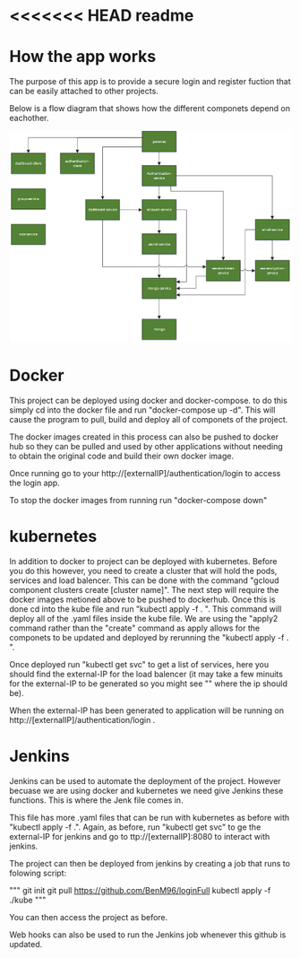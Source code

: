 <<<<<<< HEAD
readme
=======
# How the app works

The purpose of this app is to provide a secure login and register fuction that can be easily attached to other projects.

Below is a flow diagram that shows how the different componets depend on eachother.

![text](loginAppFlow.png)


# Docker

This project can be deployed using docker and docker-compose. to do this simply cd into the docker file and run "docker-compose up -d". This will cause the program to pull, build and deploy all of componets of the project.

The docker images created in this process can also be pushed to docker hub so they can be pulled and used by other applications without needing to obtain the original code and build their own docker image.

Once running go to your http://[externalIP]/authentication/login to access the login app.

To stop the docker images from running run "docker-compose down"

# kubernetes

In addition to docker to project can be deployed with kubernetes. Before you do this however, you need to create a cluster that will hold the pods, services and load balencer. This can be done with the command "gcloud component clusters create [cluster name]".
The next step will require the docker images metioned above to be pushed to dockerhub. Once this is done cd into the kube file and run "kubectl apply -f . ". This command will deploy all of the .yaml files inside the kube file. We are using the "apply2 command rather than the "create" command as apply allows for the componets to be updated and deployed by rerunning the "kubectl apply -f . ".

Once deployed run "kubectl get svc" to get a list of services, here you should find the external-IP for the load balencer (it may take a few minuits for the external-IP to be generated so you might see "<pending>" where the ip should be).

When the external-IP has been generated to application will be running on http://[externalIP]/authentication/login .

# Jenkins

Jenkins can be used to automate the deployment of the project. However becuase we are using docker and kubernetes we need give Jenkins these functions. This is where the Jenk file comes in.

This file has more .yaml files that can be run with kubernetes as before with "kubectl apply -f .". Again, as before, run "kubectl get svc" to ge the external-IP for jenkins and go to ttp://[externalIP]:8080 to interact with jenkins.

The project can then be deployed from jenkins by creating a job that runs to folowing script:


"""
git init
git pull https://github.com/BenM96/loginFull
kubectl apply -f ./kube
"""

You can then access the project as before.

Web hooks can also be used to run the Jenkins job whenever this github is updated.
